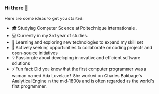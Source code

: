 ### Hi there 👋
Here are some ideas to get you started:

- 🎓 Studying Computer Science at Poltechnique internationale .
- 💻 Currently in my 3rd year of studies.
- 🌱 Learning and exploring new technologies to expand my skill set
- 👯 Actively seeking opportunities to collaborate on coding projects and open-source initiatives
- 💡 Passionate about developing innovative and efficient software solutions
- ⚡ Fun fact: Did you know that the first computer programmer was a woman named Ada Lovelace? She worked on Charles Babbage's Analytical Engine in the mid-1800s and is often regarded as the world's first programmer.

